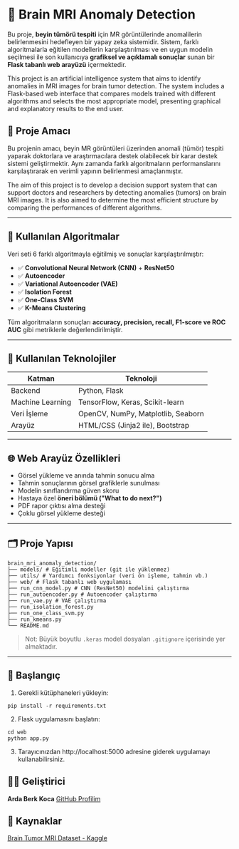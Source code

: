 ﻿# 🧠 Brain MRI Anomaly Detection

Bu proje, **beyin tümörü tespiti** için MR görüntülerinde anomalilerin belirlenmesini hedefleyen bir yapay zeka sistemidir. Sistem, farklı algoritmalarla eğitilen modellerin karşılaştırılması ve en uygun modelin seçilmesi ile son kullanıcıya **grafiksel ve açıklamalı sonuçlar** sunan bir **Flask tabanlı web arayüzü** içermektedir.

This project is an artificial intelligence system that aims to identify anomalies in MRI images for brain tumor detection. The system includes a Flask-based web interface that compares models trained with different algorithms and selects the most appropriate model, presenting graphical and explanatory results to the end user.

## 🎯 Proje Amacı

Bu projenin amacı, beyin MR görüntüleri üzerinden anomali (tümör) tespiti yaparak doktorlara ve araştırmacılara destek olabilecek bir karar destek sistemi geliştirmektir. Aynı zamanda farklı algoritmaların performanslarını karşılaştırarak en verimli yapının belirlenmesi amaçlanmıştır.

The aim of this project is to develop a decision support system that can support doctors and researchers by detecting anomalies (tumors) on brain MRI images. It is also aimed to determine the most efficient structure by comparing the performances of different algorithms.

---

## 🧪 Kullanılan Algoritmalar

Veri seti 6 farklı algoritmayla eğitilmiş ve sonuçlar karşılaştırılmıştır:

- ✅ **Convolutional Neural Network (CNN)** + **ResNet50**
- ✅ **Autoencoder**
- ✅ **Variational Autoencoder (VAE)**
- ✅ **Isolation Forest**
- ✅ **One-Class SVM**
- ✅ **K-Means Clustering**

Tüm algoritmaların sonuçları **accuracy, precision, recall, F1-score ve ROC AUC** gibi metriklerle değerlendirilmiştir.

---

## 🧰 Kullanılan Teknolojiler

| Katman           | Teknoloji                          |
| ---------------- | ---------------------------------- |
| Backend          | Python, Flask                      |
| Machine Learning | TensorFlow, Keras, Scikit-learn    |
| Veri İşleme      | OpenCV, NumPy, Matplotlib, Seaborn |
| Arayüz           | HTML/CSS (Jinja2 ile), Bootstrap   |

---

## 🌐 Web Arayüz Özellikleri

- Görsel yükleme ve anında tahmin sonucu alma
- Tahmin sonuçlarının görsel grafiklerle sunulması
- Modelin sınıflandırma güven skoru
- Hastaya özel **öneri bölümü ("What to do next?")**
- PDF rapor çıktısı alma desteği
- Çoklu görsel yükleme desteği

---

## 🗂️ Proje Yapısı

```
brain_mri_anomaly_detection/
├── models/ # Eğitimli modeller (git ile yüklenmez)
├── utils/ # Yardımcı fonksiyonlar (veri ön işleme, tahmin vb.)
├── web/ # Flask tabanlı web uygulaması
├── run_cnn_model.py # CNN (ResNet50) modelini çalıştırma
├── run_autoencoder.py # Autoencoder çalıştırma
├── run_vae.py # VAE çalıştırma
├── run_isolation_forest.py
├── run_one_class_svm.py
├── run_kmeans.py
└── README.md
```

> Not: Büyük boyutlu `.keras` model dosyaları `.gitignore` içerisinde yer almaktadır.

---

## 🚀 Başlangıç

1. Gerekli kütüphaneleri yükleyin:

```
pip install -r requirements.txt
```

2. Flask uygulamasını başlatın:

```
cd web
python app.py
```

3. Tarayıcınızdan http://localhost:5000 adresine giderek uygulamayı kullanabilirsiniz.

## 👨‍💻 Geliştirici

**Arda Berk Koca**
[GitHub Profilim](https://github.com/ArdaBerkKoca)

## 🧠 Kaynaklar

[Brain Tumor MRI Dataset - Kaggle](https://www.kaggle.com/datasets/)

```

```
